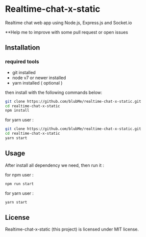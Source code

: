 # Realtime-chat-x-static

Realtime chat web app using Node.js, Express.js and Socket.io

**Help me to improve with some pull request or open issues 

## Installation
### required tools 
- git installed
- node v7 or newer installed
- yarn installed ( optional )

then install with the following commands below:

``` bash
git clone https://github.com/blubMe/realtime-chat-x-static.git
cd realtime-chat-x-static
npm install
```

for yarn user :
``` bash
git clone https://github.com/blubMe/realtime-chat-x-static.git
cd realtime-chat-x-static
yarn start
```

## Usage

After install all dependency we need, then run it :

for npm user :
``` bash
npm run start
```

for yarn user :
``` bash
yarn start
```
## License

Realtime-chat-x-static (this project) is licensed under MIT license.

